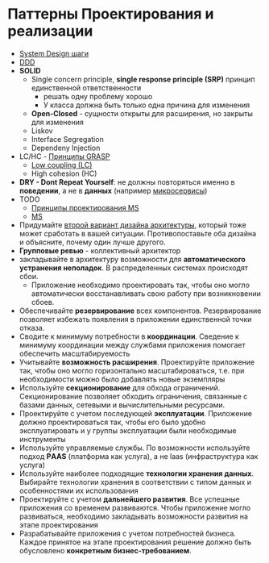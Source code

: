 # Паттерны Проектирования и реализации

- [System Design шаги](https://www.youtube.com/watch?v=i7twT3x5yv8&ab_channel=ByteByteGo)
- [DDD](ddd.md)
- __SOLID__
  - Single concern principle, __single response principle (SRP)__ принцип единственной ответственности 
    - решать одну проблему хорошо
    - У класса должна быть только одна причина для изменения
  - __Open-Closed__ - сущности открыты для расширения, но закрыты для изменения
  - Liskov
  - Interface Segregation
  - Dependeny Injection
- LC/HC - [Принципы GRASP](https://rmcreative.ru/blog/post/printsipy-grasp)
  - [Low coupling (LC)](../../ability/low.coupling.md)
  - High cohesion (HC)
- __DRY - Dont Repeat Yourself__: не должны повторяться именно в __поведении__, а не в __данных__ (например [микросервисы](../../style/msa.md))
- TODO
  - [Принципы проектирования MS](https://docs.microsoft.com/ru-ru/azure/architecture/guide/design-principles/)
  - [MS](https://docs.microsoft.com/ru-ru/azure/architecture/patterns/category/design-implementation)
- Придумайте [второй вариант дизайна архитектуры](../../alternative.md), который тоже может сработать в вашей ситуации. Противопоставьте оба дизайна и объясните, почему один лучше другого.
- __Групповые ревью__ - коллективный архитектор
- закладывайте в архитектуру возможности для __автоматического устранения неполадок__. В распределенных системах происходят сбои.
  - Приложение необходимо проектировать так, чтобы оно могло автоматически восстанавливать свою работу при возникновении сбоев.
- Обеспечивайте __резервирование__ всех компонентов. Резервирование позволяет избежать появления в приложении единственной точки отказа.
- Сводите к минимуму потребности в __координации__. Сведение к минимуму координации между службами приложения помогает обеспечить масштабируемость
- Учитывайте __возможность расширения__. Проектируйте приложение так, чтобы оно могло горизонтально масштабироваться, т.е. при необходимости можно было добавлять новые экземпляры
- Используйте __секционирование__ для обхода ограничений. Секционирование позволяет обходить ограничения, связанные с базами данных, сетевыми и вычислительными ресурсами.
- Проектируйте с учетом последующей __эксплуатации__. Приложение должно проектироваться так, чтобы его было удобно эксплуатировать и у группы эксплуатации были необходимые инструменты
- Используйте управляемые службы. По возможности используйте подход __РAAS__ (платформа как услуга), а не laas (инфраструктура как услуга)
- Используйте наиболее подходящие __технологии хранения данных__. Выбирайте технологии хранения в соответствии с типом данных и особенностями их использования
- Проектируйте с учетом __дальнейшего развития__. Все успешные приложения со временем развиваются. Чтобы приложение могло развиваться, необходимо закладывать возможности развития на этапе проектирования
- Разрабатывайте приложения с учетом потребностей бизнеса. Каждое принятое на этапе проектирования решение должно быть обусловлено __конкретным бизнес-требованием__.
